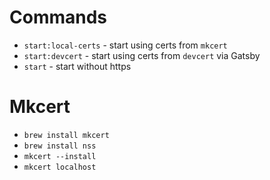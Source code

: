 # Commands

- `start:local-certs` - start using certs from `mkcert`
- `start:devcert` - start using certs from `devcert` via Gatsby
- `start` - start without https

# Mkcert

- `brew install mkcert`
- `brew install nss`
- `mkcert --install`
- `mkcert localhost`
